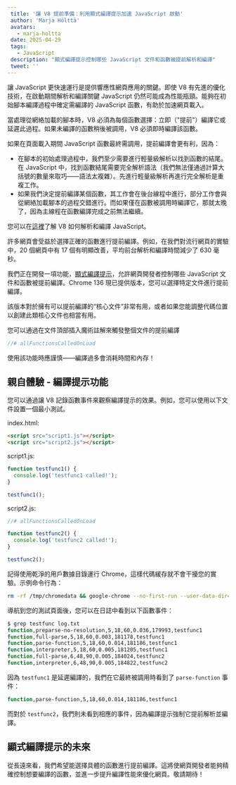 ```yaml
---
 title: '讓 V8 提前準備：利用顯式編譯提示加速 JavaScript 啟動'
 author: 'Marja Hölttä'
 avatars:
   - marja-holtta
 date: 2025-04-29
 tags:
   - JavaScript
 description: "顯式編譯提示控制哪些 JavaScript 文件和函數被提前解析和編譯"
 tweet: ''
---
```


讓 JavaScript 更快速運行是提供響應性網頁應用的關鍵。即使 V8 有先進的優化技術，在啟動期間解析和編譯關鍵 JavaScript 仍然可能成為性能瓶頸。能夠在初始腳本編譯過程中確定需編譯的 JavaScript 函數，有助於加速網頁載入。

<!--truncate-->
當處理從網絡加載的腳本時，V8 必須為每個函數選擇：立即（"提前"）編譯它或延遲此過程。如果未編譯的函數稍後被調用，V8 必須即時編譯該函數。

如果在頁面載入期間 JavaScript 函數最終需調用，提前編譯會更有利，因為：

- 在腳本的初始處理過程中，我們至少需要進行輕量級解析以找到函數的結尾。在 JavaScript 中，找到函數結尾需要完全解析語法（我們無法僅通過計算大括號的數量來取巧——語法太複雜）。先進行輕量級解析再進行完全解析是重複工作。
- 如果我們決定提前編譯某個函數，其工作會在後台線程中進行，部分工作會與從網絡加載腳本的過程交錯進行。而如果僅在函數被調用時編譯它，那就太晚了，因為主線程在函數編譯完成之前無法繼續。

您可以在[這裡](https://v8.dev/blog/preparser)了解 V8 如何解析和編譯 JavaScript。

許多網頁會受益於選擇正確的函數進行提前編譯。例如，在我們對流行網頁的實驗中，20 個網頁中有 17 個有明顯改善，平均前台解析和編譯時間減少了 630 毫秒。

我們正在開發一項功能，[顯式編譯提示](https://github.com/WICG/explicit-javascript-compile-hints-file-based)，允許網頁開發者控制哪些 JavaScript 文件和函數被提前編譯。Chrome 136 現已提供版本，您可以選擇特定文件進行提前編譯。

該版本對於擁有可以提前編譯的“核心文件”非常有用，或者如果您能調整代碼位置以創建此類核心文件也相當有用。

您可以通過在文件頂部插入魔術註解來觸發整個文件的提前編譯

```js
//# allFunctionsCalledOnLoad
```

使用該功能時應謹慎——編譯過多會消耗時間和內存！

## 親自體驗 - 編譯提示功能

您可以通過讓 V8 記錄函數事件來觀察編譯提示的效果。例如，您可以使用以下文件設置一個最小測試。

index.html:

```html
<script src="script1.js"></script>
<script src="script2.js"></script>
```

script1.js:

```js
function testfunc1() {
  console.log('testfunc1 called!');
}

testfunc1();
```

script2.js:

```js
//# allFunctionsCalledOnLoad

function testfunc2() {
  console.log('testfunc2 called!');
}

testfunc2();
```

記得使用乾淨的用戶數據目錄運行 Chrome，這樣代碼緩存就不會干擾您的實驗。示例命令行為：

```sh
rm -rf /tmp/chromedata && google-chrome --no-first-run --user-data-dir=/tmp/chromedata --js-flags=--log-function_events > log.txt
```

導航到您的測試頁面後，您可以在日誌中看到以下函數事件：

```sh
$ grep testfunc log.txt
function,preparse-no-resolution,5,18,60,0.036,179993,testfunc1
function,full-parse,5,18,60,0.003,181178,testfunc1
function,parse-function,5,18,60,0.014,181186,testfunc1
function,interpreter,5,18,60,0.005,181205,testfunc1
function,full-parse,6,48,90,0.005,184024,testfunc2
function,interpreter,6,48,90,0.005,184822,testfunc2
```

因為 `testfunc1` 是延遲編譯的，我們在它最終被調用時看到了 `parse-function` 事件：

```sh
function,parse-function,5,18,60,0.014,181186,testfunc1
```

而對於 `testfunc2`，我們則未看到相應的事件，因為編譯提示強制它提前解析並編譯。

## 顯式編譯提示的未來

從長遠來看，我們希望能選擇具體的函數進行提前編譯。這將使網頁開發者能夠精確控制想要編譯的函數，並進一步提升編譯性能來優化網頁。敬請期待！

